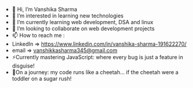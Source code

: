 - 👋 Hi, I’m Vanshika Sharma
- 👀 I’m interested in learning new technologies
- 🌱 I’m currently learning web development, DSA and linux
- 💞️ I’m looking to collaborate on web development projects
- 📫 How to reach me :
- LinkedIn => https://www.linkedin.com/in/vanshika-sharma-191622270/
- email => vanshikkasharma345@gmail.com
- ⚡Currently mastering JavaScript: where every bug is just a feature in disguise!
- 🐯On a journey: my code runs like a cheetah... if the cheetah were a toddler on a sugar rush!

<!---
VanshikaSharm4/VanshikaSharm4 is a ✨ special ✨ repository because its `README.md` (this file) appears on your GitHub profile.
You can click the Preview link to take a look at your changes.
--->
